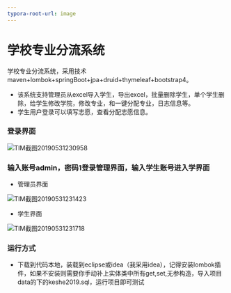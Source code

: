```yaml
---
typora-root-url: image
---
```


# 学校专业分流系统
学校专业分流系统，采用技术maven+lombok+springBoot+jpa+druid+thymeleaf+bootstrap4。

- 该系统支持管理员从excel导入学生，导出excel，批量删除学生，单个学生删除，给学生修改学院，修改专业，和一键分配专业，日志信息等。
- 学生用户登录可以填写志愿，查看分配志愿信息。

### 登录界面

![TIM截图20190531230958](/TIM截图20190531230958.png)

### 输入账号admin，密码1登录管理界面，输入学生账号进入学界面

- 管理员界面

![TIM截图20190531231423](/TIM截图20190531231423.png)

-  学生界面

![TIM截图20190531231718](/TIM截图20190531231718.png)

### 运行方式

- 下载到代码本地，装载到eclipse或idea（我采用idea），记得安装lombok插件，如果不安装则需要你手动补上实体类中所有get,set,无参构造，导入项目data的下的keshe2019.sql，运行项目即可测试

